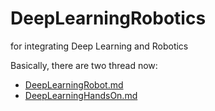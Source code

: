 # DeepLearningRobotics
for integrating Deep Learning and Robotics

Basically, there are two thread now:

* [DeepLearningRobot.md](https://github.com/NirViaje/DeepLearningRobotics/blob/master/DeepLearningRobot.md)
* [DeepLearningHandsOn.md](https://github.com/NirViaje/DeepLearningRobotics/blob/master/DeepLearningHandsOn.md)
